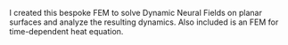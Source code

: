 I created this bespoke FEM to solve Dynamic Neural Fields on planar surfaces and analyze the resulting dynamics. Also included is an FEM for time-dependent heat equation.
